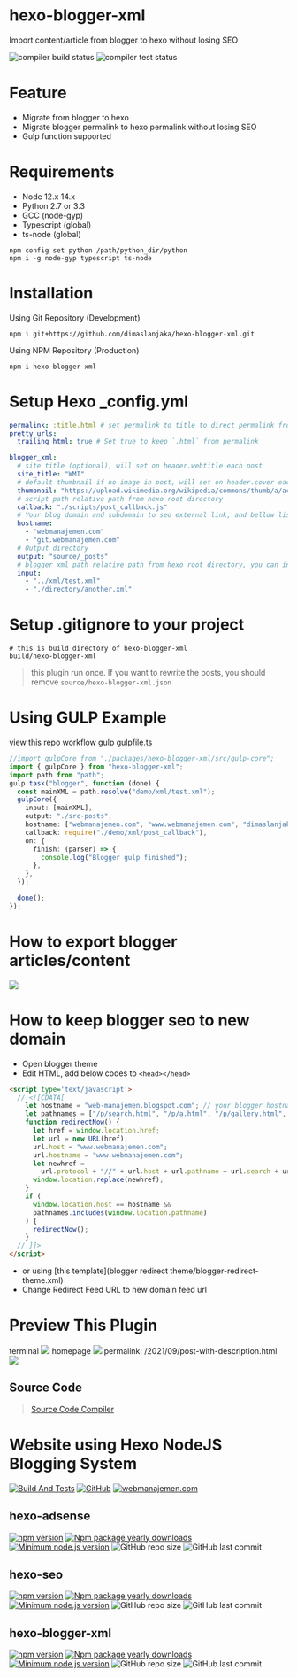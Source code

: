 # hexo-blogger-xml
Import content/article from blogger to hexo without losing SEO

![compiler build status](https://github.com/dimaslanjaka/hexo-blogger-xml/actions/workflows/npm.yml/badge.svg?branch=compiler)
![compiler test status](https://github.com/dimaslanjaka/hexo-blogger-xml/actions/workflows/test.yml/badge.svg?branch=compiler)

# Feature
- Migrate from blogger to hexo
- Migrate blogger permalink to hexo permalink without losing SEO
- Gulp function supported

# Requirements
- Node 12.x 14.x
- Python 2.7 or 3.3
- GCC (node-gyp)
- Typescript (global)
- ts-node (global)
```shell
npm config set python /path/python_dir/python
npm i -g node-gyp typescript ts-node
```

# Installation
Using Git Repository (Development)
```shell
npm i git+https://github.com/dimaslanjaka/hexo-blogger-xml.git
```
Using NPM Repository (Production)
```shell
npm i hexo-blogger-xml
```

# Setup Hexo _config.yml
```yaml
permalink: :title.html # set permalink to title to direct permalink from directory path
pretty_urls:
  trailing_html: true # Set true to keep `.html` from permalink

blogger_xml:
  # site title (optional), will set on header.webtitle each post
  site_title: "WMI"
  # default thumbnail if no image in post, will set on header.cover each post
  thumbnail: "https://upload.wikimedia.org/wikipedia/commons/thumb/a/ac/No_image_available.svg/1024px-No_image_available.svg.png"
  # script path relative path from hexo root directory
  callback: "./scripts/post_callback.js"
  # Your blog domain and subdomain to seo external link, and bellow list is an internal link based on domains
  hostname:
    - "webmanajemen.com"
    - "git.webmanajemen.com"
  # Output directory
  output: "source/_posts"
  # blogger xml path relative path from hexo root directory, you can insert multiple xml
  input:
    - "../xml/test.xml"
    - "./directory/another.xml"
```

# Setup .gitignore to your project
```gitignore
# this is build directory of hexo-blogger-xml
build/hexo-blogger-xml
```

> this plugin run once. If you want to rewrite the posts, you should remove `source/hexo-blogger-xml.json`

# Using GULP Example
view this repo workflow gulp [gulpfile.ts](./gulpfile.ts)
```typescript
//import gulpCore from "./packages/hexo-blogger-xml/src/gulp-core";
import { gulpCore } from "hexo-blogger-xml";
import path from "path";
gulp.task("blogger", function (done) {
  const mainXML = path.resolve("demo/xml/test.xml");
  gulpCore({
    input: [mainXML],
    output: "./src-posts",
    hostname: ["webmanajemen.com", "www.webmanajemen.com", "dimaslanjaka.github.io"],
    callback: require("./demo/xml/post_callback"),
    on: {
      finish: (parser) => {
        console.log("Blogger gulp finished");
      },
    },
  });

  done();
});
```

# How to export blogger articles/content
![](img/blogger-export.png)

# How to keep blogger seo to new domain

- Open blogger theme
- Edit HTML, add below codes to `<head></head>`
```html
<script type='text/javascript'>
  // <![CDATA[
    let hostname = "web-manajemen.blogspot.com"; // your blogger hostname/domain
    let pathnames = ["/p/search.html", "/p/a.html", "/p/gallery.html", "/p/privacy.html", "/p/tos.html", "/p/proxy-extractor-online.html", "/p/redirect.html", "/p/simple-websocket.html"]; // redirect custom pages, otherwise retains on blogger
    function redirectNow() {
      let href = window.location.href;
      let url = new URL(href);
      url.host = "www.webmanajemen.com";
      url.hostname = "www.webmanajemen.com";
      let newhref =
        url.protocol + "//" + url.host + url.pathname + url.search + url.hash;
      window.location.replace(newhref);
    }
    if (
      window.location.host == hostname &&
      pathnames.includes(window.location.pathname)
    ) {
      redirectNow();
    }
  // ]]>
</script>
```
- or using [this template](blogger redirect theme/blogger-redirect-theme.xml)
- Change Redirect Feed URL to new domain feed url

# Preview This Plugin
terminal
![](img/ss-terminal.png)
homepage
![](img/ss-hexo.png)
permalink: /2021/09/post-with-description.html
![](img/ss-hexo-post.png)

## Source Code
> [Source Code Compiler](https://github.com/dimaslanjaka/hexo-blogger-xml/tree/compiler)

# Website using Hexo NodeJS Blogging System

[![Build And Tests](https://github.com/dimaslanjaka/dimaslanjaka.github.io/actions/workflows/page.yml/badge.svg?branch=compiler)](https://github.com/dimaslanjaka/dimaslanjaka.github.io/actions/workflows/page.yml)
[![GitHub](https://badgen.net/badge/icon/github?icon=github&label&style=flat-square)](https://github.com/dimaslanjaka/dimaslanjaka.github.io/tree/compiler)
[![webmanajemen.com](https://img.shields.io/website.svg?down_color=red&down_message=down&style=flat-square&up_color=green&up_message=up&label=webmanajemen.com&url=https://webmanajemen.com)](https://webmanajemen.com)

## hexo-adsense
[![npm version](https://badge.fury.io/js/hexo-adsense.svg?style=flat-square)](https://badge.fury.io/js/hexo-adsense)
[![Npm package yearly downloads](https://badgen.net/npm/dy/hexo-adsense?style=flat-square)](https://npmjs.com/package/hexo-adsense)
[![Minimum node.js version](https://badgen.net/npm/node/hexo-adsense?style=flat-square)](https://npmjs.com/package/hexo-adsense)
![GitHub repo size](https://img.shields.io/github/repo-size/dimaslanjaka/hexo-adsense?label=Repository%20Size&style=flat-square)
![GitHub last commit](https://img.shields.io/github/last-commit/dimaslanjaka/hexo-adsense?color=blue&label=Last%20Commit&style=flat-square)

## hexo-seo
[![npm version](https://badge.fury.io/js/hexo-seo.svg?style=flat-square)](https://badge.fury.io/js/hexo-seo)
[![Npm package yearly downloads](https://badgen.net/npm/dy/hexo-seo?style=flat-square)](https://npmjs.com/package/hexo-seo)
[![Minimum node.js version](https://badgen.net/npm/node/hexo-seo?style=flat-square)](https://npmjs.com/package/hexo-seo)
![GitHub repo size](https://img.shields.io/github/repo-size/dimaslanjaka/hexo-seo?label=Repository%20Size&style=flat-square)
![GitHub last commit](https://img.shields.io/github/last-commit/dimaslanjaka/hexo-seo?color=blue&label=Last%20Commit&style=flat-square)

## hexo-blogger-xml
[![npm version](https://badge.fury.io/js/hexo-blogger-xml.svg?style=flat-square)](https://badge.fury.io/js/hexo-blogger-xml)
[![Npm package yearly downloads](https://badgen.net/npm/dy/hexo-blogger-xml?style=flat-square)](https://npmjs.com/package/hexo-blogger-xml)
[![Minimum node.js version](https://badgen.net/npm/node/hexo-blogger-xml?style=flat-square)](https://npmjs.com/package/hexo-blogger-xml)
![GitHub repo size](https://img.shields.io/github/repo-size/dimaslanjaka/hexo-blogger-xml?label=Repository%20Size&style=flat-square)
![GitHub last commit](https://img.shields.io/github/last-commit/dimaslanjaka/hexo-blogger-xml?color=blue&label=Last%20Commit&style=flat-square)